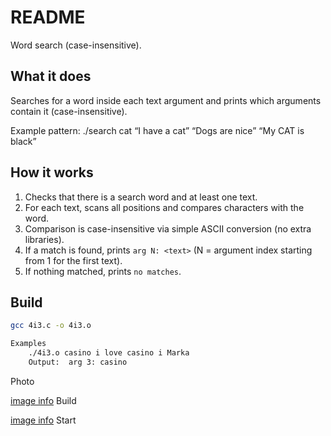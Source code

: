 # README

Word search (case-insensitive).


## What it does

Searches for a word inside each text argument and prints which arguments contain it (case-insensitive).

Example pattern:
./search cat “I have a cat” “Dogs are nice” “My CAT is black”

## How it works

1. Checks that there is a search word and at least one text.
2. For each text, scans all positions and compares characters with the word.
3. Comparison is case-insensitive via simple ASCII conversion (no extra libraries).
4. If a match is found, prints `arg N: <text>` (N = argument index starting from 1 for the first text).
5. If nothing matched, prints `no matches`.





## Build

```bash
gcc 4i3.c -o 4i3.o 

Examples
    ./4i3.o casino i love casino i Marka
    Output:  arg 3: casino

```

Photo

[image info](photo/gcc.png) Build

[image info](photo/start.png) Start






